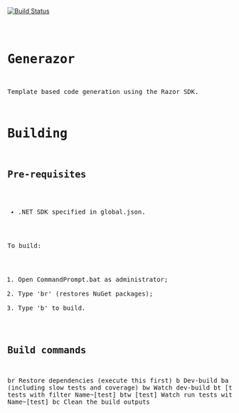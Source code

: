 
[![Build Status](https://ci.appveyor.com/api/projects/status/github/FlukeFan/Generazor?svg=true)](https://ci.appveyor.com/project/FlukeFan/Generazor) <pre>

Generazor
=========

Template based code generation using the Razor SDK.


Building
========

Pre-requisites
--------------

* .NET SDK specified in global.json.

To build:

1. Open CommandPrompt.bat as administrator;
3. Type 'br' (restores NuGet packages);
4. Type 'b' to build.

Build commands
--------------

br                                      Restore dependencies (execute this first)
b                                       Dev-build
ba                                      Build all (including slow tests and coverage)
bw                                      Watch dev-build
bt [test]                               Run tests with filter Name~[test]
btw [test]                              Watch run tests with filter Name~[test]
bc                                      Clean the build outputs
